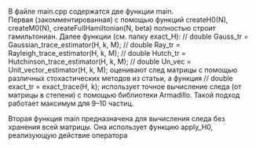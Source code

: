 В файле main.cpp содержатся две функции main.   
Первая (закомментированная) с помощью функций createH0(N), createM0(N), createFullHamiltonian(N, beta) полностью строит гамильтониан. Далее функции (см. папку exact_H): 
// double Gauss_tr = Gaussian_trace_estimator(H, k, M);
// double Ray_tr = Rayleigh_trace_estimator(H, k, M);
// double Hutch_tr = Hutchinson_trace_estimator(H, k, M);
// double Un_vec = Unit_vector_estimator(H, k, M);
оценивают след матрицы с помощью различных стохастических методов из статьи,
а функция
// double exact_tr = exact_trace(H, k);
использует точное вычисление следа (от матрицы в степени) с помощью библиотеки Armadillo.
Такой подход работает максимум для 9–10 частиц.

Вторая функция main предназначена для вычисления следа без хранения всей матрицы. Она использует функцию apply_H0, реализующую действие оператора
